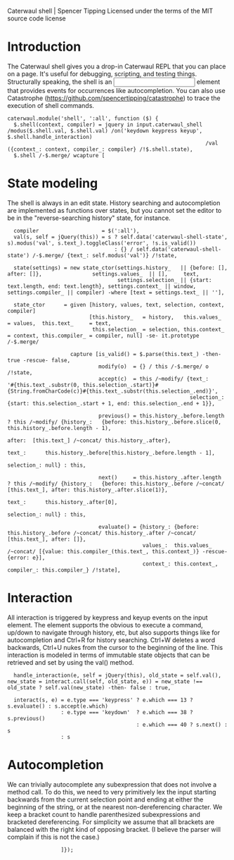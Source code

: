 Caterwaul shell | Spencer Tipping
Licensed under the terms of the MIT source code license

# Introduction

The Caterwaul shell gives you a drop-in Caterwaul REPL that you can place on a page. It's useful for debugging, scripting, and testing things. Structurally speaking, the shell is an <input> element that
provides events for occurrences like autocompletion. You can also use Catastrophe (https://github.com/spencertipping/catastrophe) to trace the execution of shell commands.

    caterwaul.module('shell', ':all', function ($) {
      $.shell(context, compiler) = jquery in input.caterwaul_shell /modus($.shell.val, $.shell.val) /on('keydown keypress keyup', $.shell.handle_interaction)
                                                                   /val  ({context_: context, compiler_: compiler} /!$.shell.state),
      $.shell /-$.merge/ wcapture [

# State modeling

The shell is always in an edit state. History searching and autocompletion are implemented as functions over states, but you cannot set the editor to be in the "reverse-searching history" state, for
instance.

      compiler                    = $(':all'),
      val(s, self = jQuery(this)) = s ? self.data('caterwaul-shell-state', s).modus('val', s.text_).toggleClass('error', !s.is_valid())
                                      : {} / self.data('caterwaul-shell-state') /-$.merge/ {text_: self.modus('val')} /!state,

      state(settings) = new state_ctor(settings.history_   || {before: [], after: []},                settings.values_  || [],     text,
                                       settings.selection_ || {start: text.length, end: text.length}, settings.context_ || window, settings.compiler_ || compiler) -where [text = settings.text_ || ''],

      state_ctor      = given [history, values, text, selection, context, compiler]
                              [this.history_   = history,   this.values_  = values,  this.text_     = text,
                               this.selection_ = selection, this.context_ = context, this.compiler_ = compiler, null] -se- it.prototype /-$.merge/

                        capture [is_valid() = $.parse(this.text_) -then- true -rescue- false,
                                 modify(o)  = {} / this /-$.merge/ o /!state,
                                 accept(c)  = this /~modify/ {text_:      '#{this.text_.substr(0, this.selection_.start)}#{String.fromCharCode(c)}#{this.text_.substr(this.selection_.end)}',
                                                              selection_: {start: this.selection_.start + 1, end: this.selection_.end + 1}},

                                 previous() = this.history_.before.length ? this /~modify/ {history_:   {before: this.history_.before.slice(0, this.history_.before.length - 1),
                                                                                                         after:  [this.text_] /~concat/ this.history_.after},
                                                                                            text_:      this.history_.before[this.history_.before.length - 1],
                                                                                            selection_: null} : this,

                                 next()     = this.history_.after.length  ? this /~modify/ {history_:   {before: this.history_.before /~concat/ [this.text_], after: this.history_.after.slice(1)},
                                                                                            text_:      this.history_.after[0],
                                                                                            selection_: null} : this,

                                 evaluate() = {history_: {before: this.history_.before /~concat/ this.history_.after /~concat/ [this.text_], after: []},
                                               values_:  this.values_ /~concat/ [{value: this.compiler_(this.text_, this.context_)} -rescue- {error: e}],
                                               context_: this.context_, compiler_: this.compiler_} /!state],

# Interaction

All interaction is triggered by keypress and keyup events on the input element. The element supports the obvious <enter> to execute a command, up/down to navigate through history, etc, but also supports
things like <tab> for autocompletion and Ctrl+R for history searching. Ctrl+W deletes a word backwards, Ctrl+U nukes from the cursor to the beginning of the line. This interaction is modeled in terms of
immutable state objects that can be retrieved and set by using the val() method.

      handle_interaction(e, self = jQuery(this), old_state = self.val(), new_state = interact.call(self, old_state, e)) = new_state !== old_state ? self.val(new_state) -then- false : true,

      interact(s, e) = e.type === 'keypress' ? e.which === 13 ? s.evaluate() : s.accept(e.which)
                     : e.type === 'keydown'  ? e.which === 38 ? s.previous()
                                             : e.which === 40 ? s.next() : s
                     : s

# Autocompletion

We can trivially autocomplete any subexpression that does not involve a method call. To do this, we need to very primitively lex the input starting backwards from the current selection point and ending
at either the beginning of the string, or at the nearest non-dereferencing character. We keep a bracket count to handle parenthesized subexpressions and bracketed dereferencing. For simplicity we assume
that all brackets are balanced with the right kind of opposing bracket. (I believe the parser will complain if this is not the case.)

                     ]});